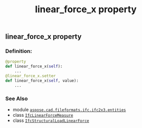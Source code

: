﻿---
title: linear_force_x property
second_title: Aspose.CAD for Python via .NET API References
description: 
type: docs
weight: 60
url: /python-net/aspose.cad.fileformats.ifc.ifc2x3.entities/ifcstructuralloadlinearforce/linear_force_x/
is_root: false
---

## linear_force_x property

### Definition:
```python
@property
def linear_force_x(self):
    ...
@linear_force_x.setter
def linear_force_x(self, value):
    ...
```

### See Also
* module [`aspose.cad.fileformats.ifc.ifc2x3.entities`](../../)
* class [`IfcLinearForceMeasure`](/cad/python-net/aspose.cad.fileformats.ifc.ifc2x3.types/ifclinearforcemeasure)
* class [`IfcStructuralLoadLinearForce`](/cad/python-net/aspose.cad.fileformats.ifc.ifc2x3.entities/ifcstructuralloadlinearforce)
